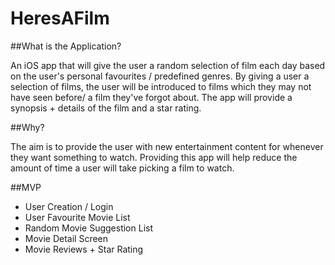 # HeresAFilm

##What is the Application?

An iOS app that will give the user a random selection of film each day based on the user's personal favourites / predefined genres.
By giving a user a selection of films, the user will be introduced to films which they may not have seen before/ a film they've forgot about.
The app will provide a synopsis + details of the film and a star rating.

##Why?

The aim is to provide the user with new entertainment content for whenever they want something to watch. Providing this app will help reduce the amount of time a user will take picking a film to watch.

##MVP

- User Creation / Login
- User Favourite Movie List
- Random Movie Suggestion List
- Movie Detail Screen
- Movie Reviews + Star Rating
